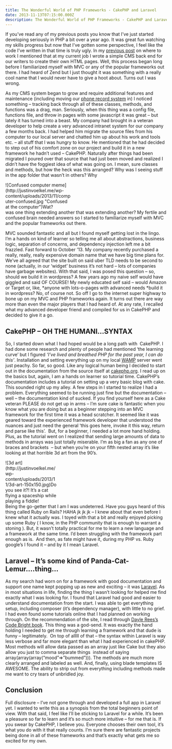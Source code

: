 ```yaml
---
title: The Wonderful World of PHP Frameworks - CakePHP and Laravel
date: 2013-11-13T07:15:00.000Z
description: The Wonderful World of PHP Frameworks - CakePHP and Laravel
---
```


If you’ve read any of my previous posts you know that I’ve just started developing seriously in PHP a bit over a year ago. It was great fun watching my skills progress but now that I’ve gotten some perspective, I feel like the code I’ve written in that time is truly ugly. In my [previous post](http://justinvoelkel.me/quick-hitter-work-firms-vs-organizations/ 'Quick Hitter: Where to Work? Firms vs. Organizations') on where to work I mentioned that at my current job I wrote a simple CMS back end for our writers to create their own HTML pages. Well, this process began long before I familiarized myself with MVC or any of the popular frameworks out there. I had heard of Zend but I just thought it was something with a really cool name that I would never have to give a hoot about. Turns out I was wrong.

As my CMS system began to grow and require additional features and maintenance (including moving our [phone record system](http://justinvoelkel.me/problem-solved-simple-php-uploads/ 'Problem Solved: Simple PHP uploads') in) I noticed something – tracking back through all of these classes, methods, and functions was a drag, man. Seriously, when this thing was a config file, functions file, and throw in pages with some javascript it was great – but lately it has turned into a beast. My company had brought in a veteran developer to help create a very advanced intranet system for our company a few months back. I had helped him migrate the source files from his computer to our local server and chatted him up about his work and tools etc. – all stuff that I was hungry to know. He mentioned that he had decided to step out of his comfort zone on our project and build it in a new framework he hadn’t used – CakePHP. Naturally after things had been migrated I poured over that source that had just been moved and realized I didn’t have the foggiest idea of what was going on. I mean, sure classes and methods, but how the heck was this arranged? Why was I seeing stuff in the app folder that wasn’t in others? Why

<div class="wp-caption alignright" id="attachment_134" style="width: 210px">![Confused computer meme](http://justinvoelkel.me/wp-content/uploads/2013/11/computer-confused.jpg "Confused at the computer")Wat?

</div>was one thing extending another that was extending another? My fertile and confused brain needed answers so I started to familiarize myself with MVC and the popular frameworks out there.

MVC sounded fantastic and all but I found myself getting lost in the lingo. I’m a hands on kind of learner so telling me all about abstractions, business logic, separation of concerns, and dependency injection left me a bit frazzled. Fast forward to October ’13. My company recently purchased a really, really, really expensive domain name that we have big time plans for. We’ve all agreed that the site built on said uber TLD needs to be second to none (actually, in our ‘widget’ business it’s not hard – lots of companies have garbage websites). With that said, I was posed this question – so, should we build it in wordpress? A few years ago my naive self would have giggled and said OF COURSE! My newly educated self said – would Amazon or Target or, like, *anyone with lots-o-pages with advanced needs *build it in wordpress? No, of course not. So off I go to the internet super highway to bone up on my MVC and PHP frameworks again. It turns out there are way more than even the major players that I had heard of. At any rate, I recalled what my advanced developer friend and compiled for us in CakePHP and decided to give it a go.

## CakePHP – OH THE HUMANI…SYNTAX

So, I started down what I had hoped would be a long path with  CakePHP. I had done some research and plenty of people had mentioned ‘the learning curve’ but I figured _‘I’ve lived and breathed PHP for the past year, I can do this’_. Installation and setting everything up on my local [WAMP](http://www.wampserver.com/en/ 'Wamp Server') server went just peachy. So far, so good. Like any logical human being I decided to start out in the documentation from the source itself at [cakephp.org](http://cakephp.org/ 'CakePHP'). I read up on the basics but, again, I am a hands on learner so tutorial time. CakePHP’s documentation includes a tutorial on setting up a very basic blog with cake. This sounded right up my alley. A few steps in I started to realize I had a problem. Everything seemed to be running just fine but the documentation – well – the documentation kind of sucked. If you find yourself here as a Cake veteran PLEASE do not get up in arms – I’m sure cake is fantastic when you know what you are doing but as a beginner stepping into an MVC framework for the first time it was a head scratcher. It seemed like it was geared toward the experienced framework developer that understood the nuances and just need the general ‘this goes here, invoke it this way, return and parse like this’.  But, for a beginner, I needed a lot more hand holding. Plus, as the tutorial went on I realized that sending large amounts of data to methods in arrays was just totally miserable. I’m as big a fan as any one of braces and brackets  – but when you’re on your fifth nested array it’s like looking at that horrible 3d art from the 90’s.

<div class="wp-caption alignright" id="attachment_135" style="width: 160px">![3d art](http://justinvoelkel.me/wp-content/uploads/2013/11/3d-art-150x150.jpg)Do you see it?! It’s a cat flying a spaceship while playing a fiddle!

</div>Being the go-getter that I am I was undeterred. Have you guys heard of this thing called Ruby on Rails? HAHA jk jk jk – I knew about that even before I knew what it actually was. I toyed with that a bit and really enjoyed picking up some Ruby ( I know, in the PHP community that is enough to warrant a stoning ). But, it wasn’t totally practical for me to learn a new language and a framework at the same time. I’d been struggling with the framework part enough as is.  And then, as fate might have it, during my PHP vs. Ruby google’s I found it – and by it I mean Laravel.

## Laravel – It’s some kind of Panda-Cat-Lemur….thing…

As my search had worn on for a framework with good documentation and support one name kept popping up as new and exciting – it was [Laravel](http://laravel.com/ 'Laravel PHP framework'). As in most situations in life, finding the thing I wasn’t looking for helped me find exactly what I was looking for. I found that Laravel had good and easier to understand documentation from the start. I was able to get everything setup, including composer (it’s dependency manager), with little to no grief. I had even found some tutorials online that I had planned on working through. On the recommendation of the site, I read through [Dayle Rees’s Code Bright book](https://leanpub.com/codebright 'Dayle Rees Code Bright'). This thing was a god-send. It was exactly the hand holding I needed to get me through learning a framework and that dude is funny – legitimately.  On top of alllll of that – the syntax within Laravel is way less verbose and far more elegant than what I had experienced in cakePHP. Most methods will allow data passed as an array just like Cake but they also allow you just to comma separate things  instead of saying array(array(array(“mood”=>”bummed”))). The methods are much more clearly arranged and labeled as well. And, finally, using blade templates IS AWESOME. The ability to strip out <?php  ?> from everything including methods made me want to cry tears of unbridled joy.

## Conclusion

Full disclosure – I’ve not gone through and developed a full app in Laravel yet. I wanted to write this as a synopsis from the total beginners point of view. With that said, I feel like I’ll be sticking to Laravel for a while. It’s been a pleasure so far to learn and it’s so much more intuitive – for me that is. If you swear by CakePHP, I believe you. Everyone chooses their own tool, it’s what you do with it that really counts. I’m sure there are fantastic projects being done in all of these frameworks and that’s exactly what gets me so excited for my own.
